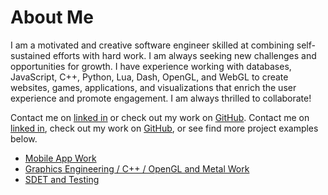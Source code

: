 # About Me

I am a motivated and creative software engineer skilled at combining self-sustained efforts with hard work. I am always seeking new challenges and opportunities for growth. I have experience working with databases, JavaScript, C++, Python, Lua, Dash, OpenGL, and WebGL to create websites, games, applications, and visualizations that enrich the user experience and promote engagement. I am always thrilled to collaborate!

Contact me on [linked in](https://www.linkedin.com/in/shera-adams/) or check out my work on [GitHub](https://github.com/sheraadams).
Contact me on [linked in](https://www.linkedin.com/in/shera-adams/), check out my work on [GitHub](https://github.com/sheraadams), or see find more project examples below.

- [Mobile App Work](https://sheraadams.github.io/mobile)
- [Graphics Engineering / C++ / OpenGL and Metal Work](https://sheraadams.github.io/graphics)
- [SDET and Testing](https://sheraadams.github.io/qa)
